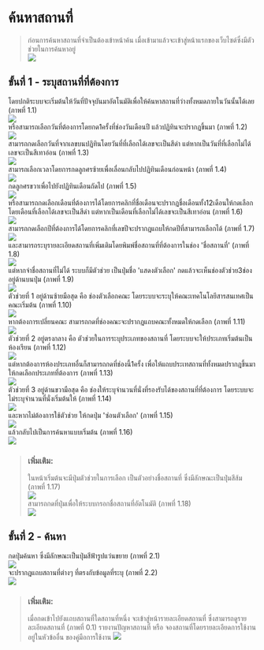 # ค้นหาสถานที่
> ก่อนการค้นหาสถานที่จำเป็นต้องเข้าหน้าค้น
เมื่อเข้ามาแล้วจะเข้าสู่หน้าแรกของเว็บไซต์ซึ่งมีตัวช่วยในการค้นหาอยู่<br>
![](../../img/1.1.png)

## ขั้นที่ 1 - ระบุสถานที่ที่ต้องการ
โดยปกติระบบจะเริ่มต้นให้วันที่ปัจจุบันมาอัตโนมัติเพื่อให้ค้นหาสถานที่ว่างทั้งหมดภายในวันนั้นได้เลย (ภาพที่ 1.1)<br>
![](../../img/1.1.png)
<br>
หรือสามารถเลือกวันที่ต้องการโดยกด1ครั้งที่ช่องวันเดือนปี แล้วปฏิทินจะปรากฎขึ้นมา (ภาพที่ 1.2)<br>
![](../../img/1.2.png)
<br>
สามารถกดเลือกวันที่จากเลขบนปฎิทินโดยวันที่ที่เลือกได้เลขจะเป็นสีดำ แต่หากเป็นวันที่ที่เลือกไม่ได้เลขจะเป็นสีเทาอ่อน (ภาพที่ 1.3)<br>
![](../../img/1.3.png)
<br>
สามารถเลือกเวลาโดยการกดลูกศรซ้ายเพื่อเลื่อนกลับไปปฏิทินเดือนก่อนหน้า (ภาพที่ 1.4)<br>![](../../img/1.4.png) <br>
กดลูกศรขวาเพื่อไปยังปฏิทินเดือนถัดไป (ภาพที่ 1.5)<br>![](../../img/1.5.png) <br>
หรือสามารถกดเลือกเดือนที่ต้องการได้โดยการคลิกที่ชื่อเดือนจะปรากฎชื่อเดือนทั้ง12เดือนให้กดเลือก โดยเดือนที่เลือกได้เลขจะเป็นสีดำ แต่หากเป็นเดือนที่เลือกไม่ได้เลขจะเป็นสีเทาอ่อน (ภาพที่ 1.6)<br>
![](../../img/1.6.png)
<br>
สามารถกดเลือกปีที่ต้องการได้โดยการคลิกที่เลขปีจะปรากฎแถบให้กดปีที่สามารถเลือกได้ (ภาพที่ 1.7)<br>
![](../../img/1.7.png)
<br>
และสามารถระบุรายละเอียดสถานที่เพิ่มเติมโดยพิมพ์ชื่อสถานที่ที่ต้องการในช่อง 'ชื่อสถานที่' (ภาพที่ 1.8)<br>
![](../../img/1.8.png)<br>
แต่หากจำชื่อสถานที่ไม่ได้ ระบบก็มีตัวช่วย เป็นปุ่มชื่อ 'แสดงตัวเลือก' กดแล้วจะเห็นช่องตัวช่วย3ช่องอยู่ด้านบนปุ่ม (ภาพที่ 1.9)<br>
![](../../img/1.9.png)<br>
ตัวช่วยที่ 1 อยู่ด้านซ้ายมือสุด คือ ช่องตัวเลือกคณะ โดยระบบจะระบุให้คณะเทคโนโลยีสารสนเทศเป็นคณะเริ่มต้น (ภาพที่ 1.10)<br>
![](../../img/1.10.jpg)<br>
หากต้องการเปลี่ยนคณะ สามารถกดที่ช่องคณะจะปรากฎแถบคณะทั้งหมดให้กดเลือก (ภาพที่ 1.11)<br>
![](../../img/1.11.png)<br>
ตัวช่วยที่ 2 อยู่ตรงกลาง คือ ตัวช่วยในการระบุประเภทของสถานที่ โดยระบบจะให้ประเภทเริ่มต้นเป็น ห้องเรียน (ภาพที่ 1.12)<br>
![](../../img/1.12.jpg)<br>
แต่หากต้องการห้องประเภทอื่นก็สามารถกดที่ช่องนี้1ครั้ง เพื่อให้แถบประเทสถานที่ทั้งหมดปรากฎขึ้นมาให้กดเลือกประเภทที่ต้องการ (ภาพที่ 1.13)<br>
![](../../img/1.13.png)<br>
ตัวช่วยที่ 3 อยู่ด้านขวามือสุด คือ ช่องให้ระบุจำนวนที่นั่งที่รองรับได้ของสถานที่ที่ต้องการ โดยระบบจะไม่ระบุจำนวนที่นั่งเริ่มต้นให้ (ภาพที่ 1.14) <br>
![](../../img/1.14.jpg)<br>
และหากไม่ต้องการใช้ตัวช่วย ให้กดปุ่ม 'ซ่อนตัวเลือก' (ภาพที่ 1.15)<br>![](../../img/1.15.png)<br> แล้วกลับไปเป็นการค้นหาแบบเริ่มต้น (ภาพที่ 1.16)<br>![](../../img/1.16.png)<br>

> ### เพิ่มเติม:
> ในหน้าเริ่มต้นจะมีปุ่มตัวช่วยในการเลือก เป็นตัวอย่างชื่อสถานที่ ซึ่งมีลักษณะเป็นปุ่มสีส้ม (ภาพที่ 1.17)<br>![](../../img/1.17.jpg)<br> สามารถกดที่ปุ่มเพื่อให้ระบบกรอกชื่อสถานที่อัตโนมัติ (ภาพที่ 1.18)<br>![](../../img/1.18.png) <br>

## ขั้นที่ 2 - ค้นหา
กดปุ่มค้นหา ซึ่งมีลักษณะเป็นปุ่มสีฟ้ารูปแว่นขยาย (ภาพที่ 2.1)<br>
![](../../img/2.1.png)<br>
จะปรากฎแถบสถานที่ต่างๆ ที่ตรงกับข้อมูลที่ระบุ (ภาพที่ 2.2)<br>
![](../../img/2.2.png)<br>
> ### เพิ่มเติม:
> เมื่อกดเข้าไปยังแถบสถานที่ใดสถานที่หนึ่ง จะเข้าสู่หน้ารายละเอียดสถานที่ ซึ่งสามารถดูรายละเอียดสถานที่ (ภาพที่ 0.1) รายงานปัญหาสถานที่ หรือ จองสถานที่โดยรายละเอียดการใช้งานอยู่ในหัวข้ออื่น ของคู่มือการใช้งาน
![](../../img/room-info/select%20time%20range.png)
